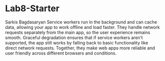 # Lab8-Starter
Sarkis Bagdasaryan
Service workers run in the background and can cache data, allowing your app to work offline and load faster. They handle network requests separately from the main app, so the user experience remains smooth. Graceful degradation ensures that if service workers aren’t supported, the app still works by falling back to basic functionality like direct network requests. Together, they make web apps more reliable and user friendly across different browsers and conditions.